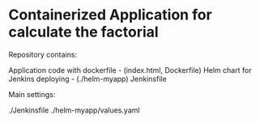# Containerized Application for calculate the factorial 

Repository contains: 

Application code with dockerfile - (index.html, Dockerfile)
Helm chart for Jenkins deploying - (./helm-myapp)
Jenkinsfile

Main settings:

./Jenkinsfile
./helm-myapp/values.yaml
